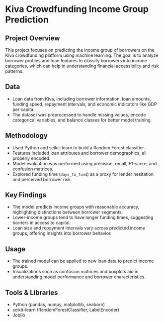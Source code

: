 # Kiva Crowdfunding Income Group Prediction

## Project Overview

This project focuses on predicting the income group of borrowers on the Kiva crowdfunding platform using machine learning. The goal is to analyze borrower profiles and loan features to classify borrowers into income categories, which can help in understanding financial accessibility and risk patterns.

## Data

- Loan data from Kiva, including borrower information, loan amounts, funding speed, repayment intervals, and economic indicators like GDP per capita.
- The dataset was preprocessed to handle missing values, encode categorical variables, and balance classes for better model training.

## Methodology

- Used Python and scikit-learn to build a Random Forest classifier.
- Features included loan attributes and borrower demographics, all properly encoded.
- Model evaluation was performed using precision, recall, F1-score, and confusion matrices.
- Explored funding time (`days_to_fund`) as a proxy for lender hesitation and perceived borrower risk.

## Key Findings

- The model predicts income groups with reasonable accuracy, highlighting distinctions between borrower segments.
- Lower-income groups tend to have longer funding times, suggesting barriers in access to capital.
- Loan size and repayment intervals vary across predicted income groups, offering insights into borrower behavior.

## Usage

- The trained model can be applied to new loan data to predict income groups.
- Visualizations such as confusion matrices and boxplots aid in understanding model performance and borrower characteristics.

## Tools & Libraries

- Python (pandas, numpy, matplotlib, seaborn)
- scikit-learn (RandomForestClassifier, LabelEncoder)
- Joblib 
